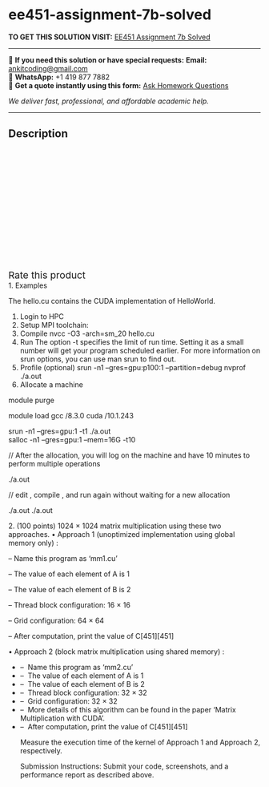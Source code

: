 # ee451-assignment-7b-solved
**TO GET THIS SOLUTION VISIT:** [EE451 Assignment 7b Solved](https://www.ankitcodinghub.com/product/ee451-assignment-7b-solved/)


---

📩 **If you need this solution or have special requests:** **Email:** ankitcoding@gmail.com  
📱 **WhatsApp:** +1 419 877 7882  
📄 **Get a quote instantly using this form:** [Ask Homework Questions](https://www.ankitcodinghub.com/services/ask-homework-questions/)

*We deliver fast, professional, and affordable academic help.*

---

<h2>Description</h2>



<div class="kk-star-ratings kksr-auto kksr-align-center kksr-valign-top" data-payload="{&quot;align&quot;:&quot;center&quot;,&quot;id&quot;:&quot;100485&quot;,&quot;slug&quot;:&quot;default&quot;,&quot;valign&quot;:&quot;top&quot;,&quot;ignore&quot;:&quot;&quot;,&quot;reference&quot;:&quot;auto&quot;,&quot;class&quot;:&quot;&quot;,&quot;count&quot;:&quot;0&quot;,&quot;legendonly&quot;:&quot;&quot;,&quot;readonly&quot;:&quot;&quot;,&quot;score&quot;:&quot;0&quot;,&quot;starsonly&quot;:&quot;&quot;,&quot;best&quot;:&quot;5&quot;,&quot;gap&quot;:&quot;4&quot;,&quot;greet&quot;:&quot;Rate this product&quot;,&quot;legend&quot;:&quot;0\/5 - (0 votes)&quot;,&quot;size&quot;:&quot;24&quot;,&quot;title&quot;:&quot;EE451 Assignment 7b Solved&quot;,&quot;width&quot;:&quot;0&quot;,&quot;_legend&quot;:&quot;{score}\/{best} - ({count} {votes})&quot;,&quot;font_factor&quot;:&quot;1.25&quot;}">

<div class="kksr-stars">

<div class="kksr-stars-inactive">
            <div class="kksr-star" data-star="1" style="padding-right: 4px">


<div class="kksr-icon" style="width: 24px; height: 24px;"></div>
        </div>
            <div class="kksr-star" data-star="2" style="padding-right: 4px">


<div class="kksr-icon" style="width: 24px; height: 24px;"></div>
        </div>
            <div class="kksr-star" data-star="3" style="padding-right: 4px">


<div class="kksr-icon" style="width: 24px; height: 24px;"></div>
        </div>
            <div class="kksr-star" data-star="4" style="padding-right: 4px">


<div class="kksr-icon" style="width: 24px; height: 24px;"></div>
        </div>
            <div class="kksr-star" data-star="5" style="padding-right: 4px">


<div class="kksr-icon" style="width: 24px; height: 24px;"></div>
        </div>
    </div>

<div class="kksr-stars-active" style="width: 0px;">
            <div class="kksr-star" style="padding-right: 4px">


<div class="kksr-icon" style="width: 24px; height: 24px;"></div>
        </div>
            <div class="kksr-star" style="padding-right: 4px">


<div class="kksr-icon" style="width: 24px; height: 24px;"></div>
        </div>
            <div class="kksr-star" style="padding-right: 4px">


<div class="kksr-icon" style="width: 24px; height: 24px;"></div>
        </div>
            <div class="kksr-star" style="padding-right: 4px">


<div class="kksr-icon" style="width: 24px; height: 24px;"></div>
        </div>
            <div class="kksr-star" style="padding-right: 4px">


<div class="kksr-icon" style="width: 24px; height: 24px;"></div>
        </div>
    </div>
</div>


<div class="kksr-legend" style="font-size: 19.2px;">
            <span class="kksr-muted">Rate this product</span>
    </div>
    </div>
<div class="page" title="Page 1">
<div class="layoutArea">
<div class="column">
1. Examples

The hello.cu contains the CUDA implementation of HelloWorld.

<ol>
<li>Login to HPC</li>
<li>Setup MPI toolchain:</li>
<li>Compile
nvcc -O3 -arch=sm_20 hello.cu
</li>
<li>Run
The option -t specifies the limit of run time. Setting it as a small number will get your program scheduled earlier. For more information on srun options, you can use man srun to find out.
</li>
<li>Profile (optional)
srun -n1 –gres=gpu:p100:1 –partition=debug nvprof ./a.out
</li>
<li>Allocate a machine</li>
</ol>
</div>
</div>
<div class="layoutArea">
<div class="column">
module purge

module load gcc /8.3.0 cuda /10.1.243

</div>
</div>
<div class="layoutArea">
<div class="column">
srun -n1 –gres=gpu:1 -t1 ./a.out

</div>
</div>
<div class="section">
<div class="layoutArea">
<div class="column">
salloc -n1 –gres=gpu:1 –mem=16G -t10

// After the allocation, you will log on the machine and have 10 minutes to perform multiple operations

./a.out

// edit , compile , and run again without waiting for a new allocation

./a.out ./a.out

</div>
</div>
</div>
</div>
<div class="page" title="Page 2">
<div class="layoutArea">
<div class="column">
2. (100 points) 1024 × 1024 matrix multiplication using these two approaches. • Approach 1 (unoptimized implementation using global memory only) :

– Name this program as ‘mm1.cu’

– The value of each element of A is 1

– The value of each element of B is 2

– Thread block configuration: 16 × 16

– Grid configuration: 64 × 64

– After computation, print the value of C[451][451]

• Approach 2 (block matrix multiplication using shared memory) :

<ul>
<li>– &nbsp;Name this program as ‘mm2.cu’</li>
<li>– &nbsp;The value of each element of A is 1</li>
<li>– &nbsp;The value of each element of B is 2</li>
<li>– &nbsp;Thread block configuration: 32 × 32</li>
<li>– &nbsp;Grid configuration: 32 × 32</li>
<li>– &nbsp;More details of this algorithm can be found in the paper ‘Matrix Multiplication with CUDA’.</li>
<li>– &nbsp;After computation, print the value of C[451][451]

Measure the execution time of the kernel of Approach 1 and Approach 2, respectively.

Submission Instructions: Submit your code, screenshots, and a performance report as described above.
</li>
</ul>
</div>
</div>
<div class="layoutArea">
<div class="column"></div>
</div>
<div class="layoutArea"></div>
</div>
